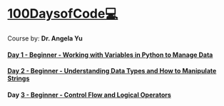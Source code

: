 # [100DaysofCode💻](https://www.udemy.com/course/100-days-of-code/learn/lecture/17837500#overview)
Course by: **Dr. Angela Yu**
#### [Day 1 - Beginner - Working with Variables in Python to Manage Data](https://github.com/codenvibes/100DaysofCode/tree/master/Day_1)
#### [Day 2 - Beginner - Understanding Data Types and How to Manipulate Strings](https://github.com/codenvibes/100DaysofCode/tree/master/Day_2)
#### Day [3 - Beginner - Control Flow and Logical Operators](https://github.com/codenvibes/100DaysofCode/tree/master/Day_3)
